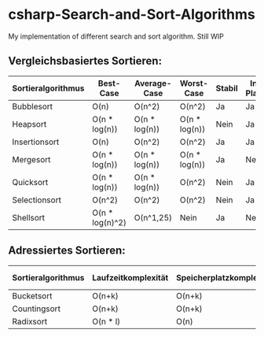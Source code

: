 # csharp-Search-and-Sort-Algorithms
My implementation of different search and sort algorithm. Still WIP

## Vergleichsbasiertes Sortieren:
| Sortieralgorithmus	| Best-Case |	Average-Case |	Worst-Case |	Stabil |	In-Place | Done |
|---------------------|-----------|--------------|-------------|---------|-----------|------|
| Bubblesort | O(n) |	O(n^2) |	O(n^2) |	Ja |	Ja | Ja |
| Heapsort |	O(n * log(n)) |	O(n * log(n)) |	O(n * log(n)) |	Nein |	Ja | Ja |
| Insertionsort |	O(n) |	O(n^2) |	O(n^2) |	Ja |	Ja | Ja |
| Mergesort |	O(n * log(n)) |	O(n * log(n)) |	O(n * log(n)) |	Ja |	Nein | Ja |
| Quicksort |	O(n * log(n)) |	O(n * log(n)) |	O(n^2) |	Nein |	Ja | Ja |
| Selectionsort |	O(n^2) |	O(n^2) |	O(n^2) |	Nein |	Ja | Ja |
| Shellsort	|	O(n * log(n)^2) |	O(n^1,25) |	Nein |	Ja | Nein | Ja |

## Adressiertes Sortieren:
| Sortieralgorithmus |	Laufzeitkomplexität |	Speicherplatzkomplexität |	Stabil |	In-Place | Done |
|--------------------|----------------------|--------------------------|---------|-----------|------|
| Bucketsort |	O(n+k) |	O(n+k) |	Ja |	Nein | Ja |
| Countingsort |	O(n+k) |	O(n+k) |	Ja |	Nein | Nein |
| Radixsort	| O(n * l) |	O(n) |	Ja |	Nein | Nein |
